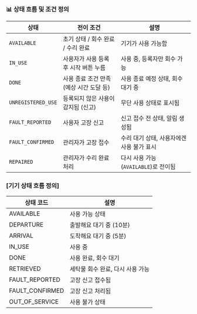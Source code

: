 
### 📊 상태 흐름 및 조건 정의

|상태|전이 조건|설명|
|---|---|---|
|`AVAILABLE`|초기 상태 / 회수 완료 / 수리 완료|기기가 사용 가능함|
|`IN_USE`|사용자가 사용 등록 후 시작 버튼 누름|사용 중, 등록자만 회수 가능|
|`DONE`|사용 종료 조건 만족 (예상 시간 도달 등)|사용 종료 예정 상태, 회수 대기 중|
|`UNREGISTERED_USE`|등록되지 않은 사용이 감지됨 (신고)|무단 사용 상태로 표시됨|
|`FAULT_REPORTED`|사용자 고장 신고|신고 접수 전 상태, 알림 생성됨|
|`FAULT_CONFIRMED`|관리자가 고장 접수|수리 대기 상태, 사용자에겐 사용 불가 표시|
|`REPAIRED`|관리자가 수리 완료 처리|다시 사용 가능 (`AVAILABLE`)로 전이됨|


### **[기기 상태 흐름 정의]**

| **상태 코드**       | **설명**              |
| --------------- | ------------------- |
| AVAILABLE       | 사용 가능 상태            |
| DEPARTURE       | 출발해요 대기 중 (10분)     |
| ARRIVAL         | 도착해요 대기 중 (5분)      |
| IN_USE          | 사용 중                |
| DONE            | 사용 완료, 회수 대기        |
| RETRIEVED       | 세탁물 회수 완료, 다시 사용 가능 |
| FAULT_REPORTED  | 고장 신고 접수됨           |
| FAULT_CONFIRMED | 고장 신고 처리됨           |
| OUT_OF_SERVICE  | 사용 불가 상태            |
